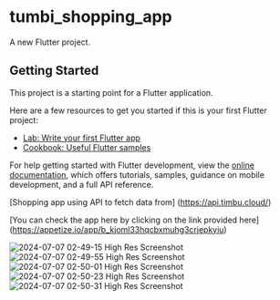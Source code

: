 # tumbi_shopping_app

A new Flutter project.

## Getting Started

This project is a starting point for a Flutter application.

Here are a few resources to get you started if this is your first Flutter project:

- [Lab: Write your first Flutter app](https://docs.flutter.dev/get-started/codelab)
- [Cookbook: Useful Flutter samples](https://docs.flutter.dev/cookbook)

For help getting started with Flutter development, view the
[online documentation](https://docs.flutter.dev/), which offers tutorials,
samples, guidance on mobile development, and a full API reference.


[Shopping app using API to fetch data from] (https://api.timbu.cloud/)

[You can check the app here by clicking on the link provided here] (https://appetize.io/app/b_kjoml33hqcbxmuhg3crjepkyiu)

![2024-07-07 02-49-15 High Res Screenshot](https://github.com/Norheem/grocery_shopping_app/assets/54234007/9be5397a-a67e-4c56-a67a-5bd43085b5d4)
![2024-07-07 02-49-55 High Res Screenshot](https://github.com/Norheem/grocery_shopping_app/assets/54234007/fee9dc2e-55b6-4e65-84e5-940c9b9a58f2)
![2024-07-07 02-50-01 High Res Screenshot](https://github.com/Norheem/grocery_shopping_app/assets/54234007/44617781-2bac-44f5-b84a-829b6a11c62d)
![2024-07-07 02-50-23 High Res Screenshot](https://github.com/Norheem/grocery_shopping_app/assets/54234007/9b22c64e-1483-48f5-b49e-d82b820d6abf)
![2024-07-07 02-50-31 High Res Screenshot](https://github.com/Norheem/grocery_shopping_app/assets/54234007/1898913e-f217-4218-940f-398a66c8564a)

